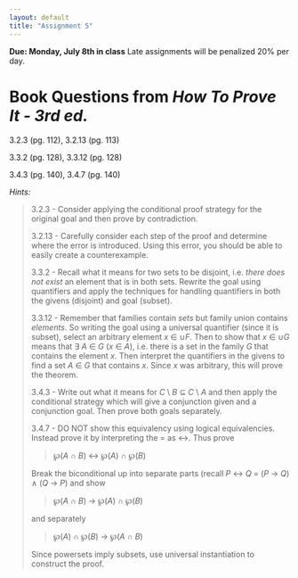 ```yaml
---
layout: default
title: "Assignment 5"
---
```


**Due: Monday, July 8th in class** Late assignments will be penalized 20% per day.

Book Questions from *How To Prove It - 3rd ed.*
===============================================

3.2.3 (pg. 112), 3.2.13 (pg. 113)

3.3.2 (pg. 128), 3.3.12 (pg. 128)

3.4.3 (pg. 140), 3.4.7 (pg. 140)


*Hints:*

> 3.2.3 - Consider applying the conditional proof strategy for the original goal and then prove by contradiction.
>
> 3.2.13 - Carefully consider each step of the proof and determine where the error is introduced. Using this error, you should be able to easily create a counterexample.
>
> 3.3.2 - Recall what it means for two sets to be disjoint, i.e. *there does not exist* an element that is in both sets. Rewrite the goal using quantifiers and apply the techniques for handling quantifiers in both the givens (disjoint) and goal (subset).
>
> 3.3.12 - Remember that families contain *sets* but family union contains *elements*. So writing the goal using a universal quantifier (since it is subset), select an arbitrary element *x* ∈ ∪*F*. Then to show that *x* ∈ ∪*G* means that ∃ *A* ∈ *G* (*x* ∈ *A*), i.e. there is a set in the family *G* that contains the element *x*. Then interpret the quantifiers in the givens to find a set *A* ∈ *G* that contains *x*. Since *x* was arbitrary, this will prove the theorem.
>
> 3.4.3 - Write out what it means for *C* \\ *B* ⊆ *C* \\ *A* and then apply the conditional strategy which will give a conjunction given and a conjunction goal. Then prove both goals separately.
>
> 3.4.7 - DO NOT show this equivalency using logical equivalencies. Instead prove it by
> interpreting the = as ↔. Thus prove
> 
> > ℘(*A* ∩ *B*) ↔ ℘(*A*) ∩ ℘(*B*)
>
> Break the biconditional up into separate parts (recall *P* ↔ *Q* = (*P* → *Q*) ∧ (*Q* → *P*) and show 
>
> > ℘(*A* ∩ *B*) → ℘(*A*) ∩ ℘(*B*)
> 
> and separately
> 
> > ℘(*A*) ∩ ℘(*B*) → ℘(*A* ∩ *B*)
> 
> Since powersets imply subsets, use universal instantiation to construct the proof.
